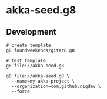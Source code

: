 # akka-seed.g8

## Development

```
# create template
g8 foundweekends/giter8.g8

# test template
g8 file://akka-seed.g8

g8 file://akka-seed.g8 \
  --name=my-akka-project \
  --organization=com.github.niqdev \
  --force
```
